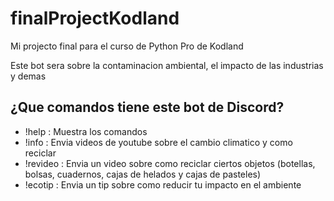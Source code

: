# finalProjectKodland
Mi projecto final para el curso de Python Pro de Kodland

Este bot sera sobre la contaminacion ambiental, el impacto de las industrias y demas

## ¿Que comandos tiene este bot de Discord?

- !help : Muestra los comandos
- !info : Envia videos de youtube sobre el cambio climatico y como reciclar
- !revideo : Envia un video sobre como reciclar ciertos objetos (botellas, bolsas, cuadernos, cajas de helados y cajas de pasteles)
- !ecotip : Envia un tip sobre como reducir tu impacto en el ambiente
